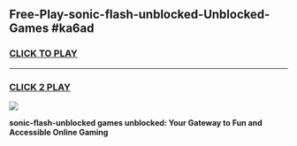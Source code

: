 
## Free-Play-sonic-flash-unblocked-Unblocked-Games #ka6ad
<h3>
<a href="https://news.freeplayer.one?title=sonic-flash-unblocked&ref=8M">CLICK TO PLAY</a></h3>
<hr>

<h3>
<a href="https://news.freeplayer.one?title=sonic-flash-unblocked&ref=8M">CLICK 2 PLAY</a>
  
</h3>

<a href="https://news.freeplayer.one?title=sonic-flash-unblocked&ref=8M"><img src="https://clearcache.store/games.png"></a>


**sonic-flash-unblocked games unblocked: Your Gateway to Fun and Accessible Online Gaming**
